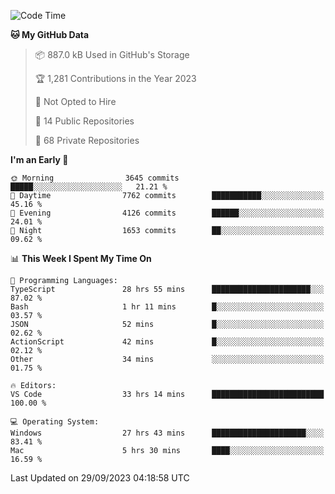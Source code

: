 <!--START_SECTION:waka-->
![Code Time](http://img.shields.io/badge/Code%20Time-4%2C664%20hrs%2044%20mins-blue)

**🐱 My GitHub Data** 

> 📦 887.0 kB Used in GitHub's Storage 
 > 
> 🏆 1,281 Contributions in the Year 2023
 > 
> 🚫 Not Opted to Hire
 > 
> 📜 14 Public Repositories 
 > 
> 🔑 68 Private Repositories 
 > 
**I'm an Early 🐤** 

```text
🌞 Morning                3645 commits        █████░░░░░░░░░░░░░░░░░░░░   21.21 % 
🌆 Daytime                7762 commits        ███████████░░░░░░░░░░░░░░   45.16 % 
🌃 Evening                4126 commits        ██████░░░░░░░░░░░░░░░░░░░   24.01 % 
🌙 Night                  1653 commits        ██░░░░░░░░░░░░░░░░░░░░░░░   09.62 % 
```


📊 **This Week I Spent My Time On** 

```text
💬 Programming Languages: 
TypeScript               28 hrs 55 mins      ██████████████████████░░░   87.02 % 
Bash                     1 hr 11 mins        █░░░░░░░░░░░░░░░░░░░░░░░░   03.57 % 
JSON                     52 mins             █░░░░░░░░░░░░░░░░░░░░░░░░   02.62 % 
ActionScript             42 mins             █░░░░░░░░░░░░░░░░░░░░░░░░   02.12 % 
Other                    34 mins             ░░░░░░░░░░░░░░░░░░░░░░░░░   01.75 % 

🔥 Editors: 
VS Code                  33 hrs 14 mins      █████████████████████████   100.00 % 

💻 Operating System: 
Windows                  27 hrs 43 mins      █████████████████████░░░░   83.41 % 
Mac                      5 hrs 30 mins       ████░░░░░░░░░░░░░░░░░░░░░   16.59 % 
```


 Last Updated on 29/09/2023 04:18:58 UTC
<!--END_SECTION:waka-->

